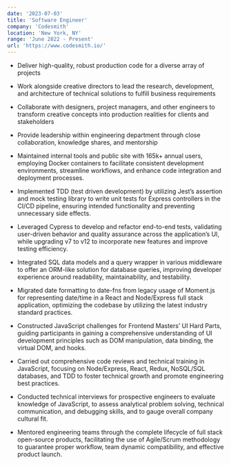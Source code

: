 ```yaml
---
date: '2023-07-03'
title: 'Software Engineer'
company: 'Codesmith'
location: 'New York, NY'
range: 'June 2022 - Present'
url: 'https://www.codesmith.io/'
---
```


- Deliver high-quality, robust production code for a diverse array of projects
- Work alongside creative directors to lead the research, development, and architecture of technical solutions to fulfill business requirements
- Collaborate with designers, project managers, and other engineers to transform creative concepts into production realities for clients and stakeholders
- Provide leadership within engineering department through close collaboration, knowledge shares, and mentorship

- Maintained internal tools and public site with 165k+ annual users, employing Docker containers to facilitate consistent development environments, streamline workflows, and enhance code integration and deployment processes.
- Implemented TDD (test driven development) by utilizing Jest’s assertion and mock testing library to write unit tests for
  Express controllers in the CI/CD pipeline, ensuring intended functionality and preventing unnecessary side effects.
- Leveraged Cypress to develop and refactor end-to-end tests, validating user-driven behavior and quality assurance across the application’s UI, while upgrading v7 to v12 to incorporate new features and improve testing efficiency.
- Integrated SQL data models and a query wrapper in various middleware to offer an ORM-like solution for database queries, improving developer experience around readability, maintainability, and testability.
- Migrated date formatting to date-fns from legacy usage of Moment.js for representing date/time in a React and Node/Express full stack application, optimizing the codebase by utilizing the latest industry standard practices.
- Constructed JavaScript challenges for Frontend Masters’ UI Hard Parts, guiding participants in gaining a comprehensive understanding of UI development principles such as DOM manipulation, data binding, the virtual DOM, and hooks.
- Carried out comprehensive code reviews and technical training in JavaScript, focusing on Node/Express, React, Redux, NoSQL/SQL databases, and TDD to foster technical growth and promote engineering best practices.
- Conducted technical interviews for prospective engineers to evaluate knowledge of JavaScript, to assess analytical problem solving, technical communication, and debugging skills, and to gauge overall company cultural fit.
- Mentored engineering teams through the complete lifecycle of full stack open-source products, facilitating the use of Agile/Scrum methodology to guarantee proper workflow, team dynamic compatibility, and effective product launch.
